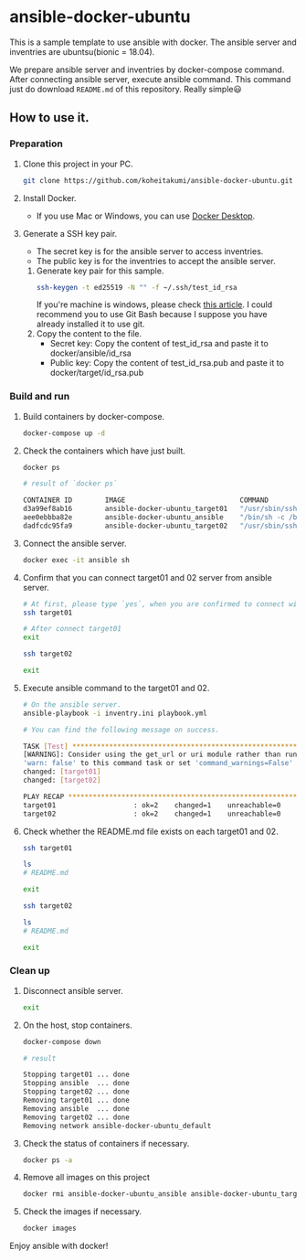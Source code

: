 # ansible-docker-ubuntu

This is a sample template to use ansible with docker.
The ansible server and inventries are ubuntsu(bionic = 18.04).

We prepare ansible server and inventries by docker-compose command. After connecting ansible server, execute ansible command. This command just do download `README.md` of this repository. Really simple😃

## How to use it.

### Preparation

1. Clone this project in your PC.
    ```bash
    git clone https://github.com/koheitakumi/ansible-docker-ubuntu.git
    ```
1. Install Docker.
    - If you use Mac or Windows, you can use [Docker Desktop](https://www.docker.com/products/docker-desktop).
1. Generate a SSH key pair.
    - The secret key is for the ansible server to access inventries.
    - The public key is for the inventries to accept the ansible server.

    1. Generate key pair for this sample.
        ```bash
        ssh-keygen -t ed25519 -N "" -f ~/.ssh/test_id_rsa
        ```
        If you're machine is windows, please check [this article](https://docs.joyent.com/public-cloud/getting-started/ssh-keys/generating-an-ssh-key-manually/manually-generating-your-ssh-key-in-windows). I could recommend you to use Git Bash because I suppose you have already installed it to use git.
    1. Copy the content to the file.
        - Secret key: Copy the content of test_id_rsa and paste it to docker/ansible/id_rsa
        - Public key: Copy the content of test_id_rsa.pub and paste it to docker/target/id_rsa.pub

### Build and run

1. Build containers by docker-compose.
    ```bash
    docker-compose up -d
    ```
1. Check the containers which have just built.
    ```bash
    docker ps
    ```
    ```bash
    # result of `docker ps`

    CONTAINER ID        IMAGE                            COMMAND                  CREATED             STATUS              PORTS               NAMES
    d3a99ef8ab16        ansible-docker-ubuntu_target01   "/usr/sbin/sshd -D"      20 minutes ago      Up 20 minutes       22/tcp              target01
    aee0ebbba82e        ansible-docker-ubuntu_ansible    "/bin/sh -c /bin/bash"   20 minutes ago      Up 20 minutes                           ansible
    dadfcdc95fa9        ansible-docker-ubuntu_target02   "/usr/sbin/sshd -D"      20 minutes ago      Up 20 minutes       22/tcp              target02
    ```
1. Connect the ansible server.
    ```bash
    docker exec -it ansible sh
    ```
1. Confirm that you can connect target01 and 02 server from ansible server.
    ```bash
    # At first, please type `yes`, when you are confirmed to connect with ssh.
    ssh target01

    # After connect target01
    exit
    ```
    ```bash
    ssh target02

    exit
    ```
1. Execute ansible command to the target01 and 02.
    ```bash
    # On the ansible server.
    ansible-playbook -i inventry.ini playbook.yml
    ```
    ```bash
    # You can find the following message on success.

    TASK [Test] ********************************************************************************************************************************************************
    [WARNING]: Consider using the get_url or uri module rather than running 'wget'.  If you need to use command because get_url or uri is insufficient you can add
    'warn: false' to this command task or set 'command_warnings=False' in ansible.cfg to get rid of this message.
    changed: [target01]
    changed: [target02]

    PLAY RECAP *********************************************************************************************************************************************************
    target01                   : ok=2    changed=1    unreachable=0    failed=0    skipped=0    rescued=0    ignored=0   
    target02                   : ok=2    changed=1    unreachable=0    failed=0    skipped=0    rescued=0    ignored=0   
    ```
1. Check whether the README.md file exists on each target01 and 02.
    ```bash
    ssh target01

    ls
    # README.md

    exit
    ```
    ```bash
    ssh target02

    ls
    # README.md

    exit
    ```

### Clean up

1. Disconnect ansible server.
    ```bash
    exit
    ```
1. On the host, stop containers.
    ```bash
    docker-compose down
    ```
    ```bash
    # result

    Stopping target01 ... done
    Stopping ansible  ... done
    Stopping target02 ... done
    Removing target01 ... done
    Removing ansible  ... done
    Removing target02 ... done
    Removing network ansible-docker-ubuntu_default
    ```
1. Check the status of containers if necessary.
    ```bash
    docker ps -a
    ```
1. Remove all images on this project
    ```bash
    docker rmi ansible-docker-ubuntu_ansible ansible-docker-ubuntu_target01 ansible-docker-ubuntu_target02
    ```
1. Check the images if necessary.
    ```bash
    docker images
    ```

Enjoy ansible with docker!
